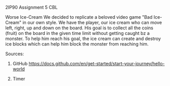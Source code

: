 2IP90 Assignment 5 CBL

Worse Ice-Cream
We decided to replicate a beloved video game "Bad Ice-Cream" in our own style. We have the player, our ice cream who can move left, right, up and down on the board. His goal is to collect all the coins (fruit) on the board in the given time limit without getting caught bz a monster. To help him reach his goal, the ice cream can create and destroy ice blocks which can help him block the monster from reaching him.

Sources:
1) GitHub
  https://docs.github.com/en/get-started/start-your-journey/hello-world

2) Timer
  
